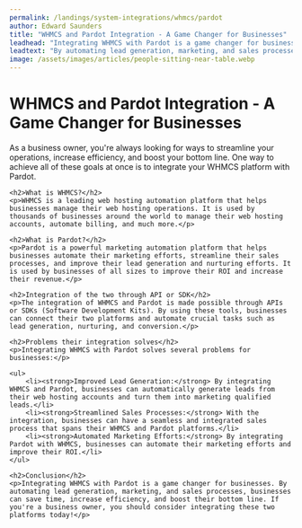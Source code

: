 ```yaml
---
permalink: /landings/system-integrations/whmcs/pardot
author: Edward Saunders
title: "WHMCS and Pardot Integration - A Game Changer for Businesses"
leadhead: "Integrating WHMCS with Pardot is a game changer for businesses"
leadtext: "By automating lead generation, marketing, and sales processes, businesses can save time, increase efficiency, and boost their bottom line. If you're a business owner, you should consider integrating these two platforms today!"
image: /assets/images/articles/people-sitting-near-table.webp
---
```

<div class="arttext">	<h1>WHMCS and Pardot Integration - A Game Changer for Businesses</h1>
	<p>As a business owner, you're always looking for ways to streamline your operations, increase efficiency, and boost your bottom line. One way to achieve all of these goals at once is to integrate your WHMCS platform with Pardot. </p>

	<h2>What is WHMCS?</h2>
	<p>WHMCS is a leading web hosting automation platform that helps businesses manage their web hosting operations. It is used by thousands of businesses around the world to manage their web hosting accounts, automate billing, and much more.</p>

	<h2>What is Pardot?</h2>
	<p>Pardot is a powerful marketing automation platform that helps businesses automate their marketing efforts, streamline their sales processes, and improve their lead generation and nurturing efforts. It is used by businesses of all sizes to improve their ROI and increase their revenue.</p>

	<h2>Integration of the two through API or SDK</h2>
	<p>The integration of WHMCS and Pardot is made possible through APIs or SDKs (Software Development Kits). By using these tools, businesses can connect their two platforms and automate crucial tasks such as lead generation, nurturing, and conversion.</p>

	<h2>Problems their integration solves</h2>
	<p>Integrating WHMCS with Pardot solves several problems for businesses:</p>
	
	<ul>
		<li><strong>Improved Lead Generation:</strong> By integrating WHMCS and Pardot, businesses can automatically generate leads from their web hosting accounts and turn them into marketing qualified leads.</li>
		<li><strong>Streamlined Sales Processes:</strong> With the integration, businesses can have a seamless and integrated sales process that spans their WHMCS and Pardot platforms.</li>
		<li><strong>Automated Marketing Efforts:</strong> By integrating Pardot with WHMCS, businesses can automate their marketing efforts and improve their ROI.</li>
	</ul>

	<h2>Conclusion</h2>
	<p>Integrating WHMCS with Pardot is a game changer for businesses. By automating lead generation, marketing, and sales processes, businesses can save time, increase efficiency, and boost their bottom line. If you're a business owner, you should consider integrating these two platforms today!</p>
</div>